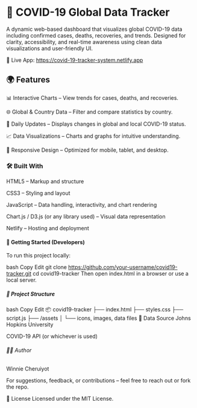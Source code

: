 # 🦠 COVID-19 Global Data Tracker
A dynamic web-based dashboard that visualizes global COVID-19 data including confirmed cases, deaths, recoveries, and trends. Designed for clarity, accessibility, and real-time awareness using clean data visualizations and user-friendly UI.

🔗 Live App: https://covid-19-tracker-system.netlify.app

## 🌍 Features
📊 Interactive Charts – View trends for cases, deaths, and recoveries.

🌐 Global & Country Data – Filter and compare statistics by country.

📅 Daily Updates – Displays changes in global and local COVID-19 status.

📈 Data Visualizations – Charts and graphs for intuitive understanding.

📱 Responsive Design – Optimized for mobile, tablet, and desktop.

### 🛠️ Built With
HTML5 – Markup and structure

CSS3 – Styling and layout

JavaScript – Data handling, interactivity, and chart rendering

Chart.js / D3.js (or any library used) – Visual data representation

Netlify – Hosting and deployment

#### 🚀 Getting Started (Developers)
To run this project locally:

bash
Copy
Edit
git clone https://github.com/your-username/covid19-tracker.git
cd covid19-tracker
Then open index.html in a browser or use a local server.

##### 📁 Project Structure
bash
Copy
Edit
📦 covid19-tracker
├── index.html
├── styles.css
├── script.js
├── /assets
│   └── icons, images, data files
📡 Data Source
Johns Hopkins University

COVID-19 API (or whichever is used)

###### 👩‍💻 Author
Winnie Cheruiyot

For suggestions, feedback, or contributions – feel free to reach out or fork the repo.

📜 License
Licensed under the MIT License.

